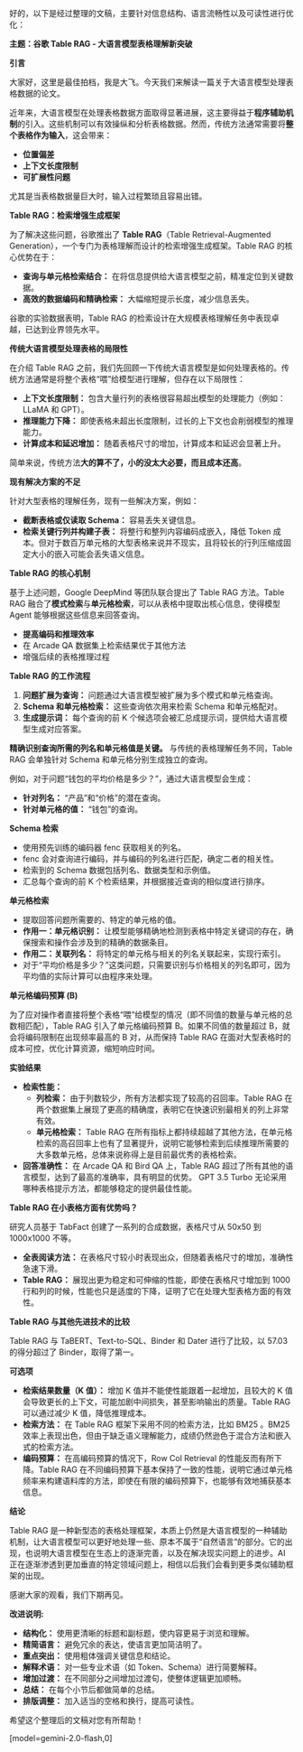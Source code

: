 好的，以下是经过整理的文稿，主要针对信息结构、语言流畅性以及可读性进行优化：

**主题：谷歌 Table RAG - 大语言模型表格理解新突破**

**引言**

大家好，这里是最佳拍档，我是大飞。今天我们来解读一篇关于大语言模型处理表格数据的论文。

近年来，大语言模型在处理表格数据方面取得显著进展，这主要得益于**程序辅助机制**的引入。这些机制可以有效操纵和分析表格数据。然而，传统方法通常需要将**整个表格作为输入**，这会带来：

*   **位置偏差**
*   **上下文长度限制**
*   **可扩展性问题**

尤其是当表格数据量巨大时，输入过程繁琐且容易出错。

**Table RAG：检索增强生成框架**

为了解决这些问题，谷歌推出了 **Table RAG**（Table Retrieval-Augmented Generation），一个专门为表格理解而设计的检索增强生成框架。Table RAG 的核心优势在于：

*   **查询与单元格检索结合：** 在将信息提供给大语言模型之前，精准定位到关键数据。
*   **高效的数据编码和精确检索：** 大幅缩短提示长度，减少信息丢失。

谷歌的实验数据表明，Table RAG 的检索设计在大规模表格理解任务中表现卓越，已达到业界领先水平。

**传统大语言模型处理表格的局限性**

在介绍 Table RAG 之前，我们先回顾一下传统大语言模型是如何处理表格的。传统方法通常是将整个表格“喂”给模型进行理解，但存在以下局限性：

*   **上下文长度限制：** 包含大量行列的表格很容易超出模型的处理能力（例如：LLaMA 和 GPT）。
*   **推理能力下降：** 即使表格未超出长度限制，过长的上下文也会削弱模型的推理能力。
*   **计算成本和延迟增加：** 随着表格尺寸的增加，计算成本和延迟会显著上升。

简单来说，传统方法**大的算不了，小的没太大必要，而且成本还高**。

**现有解决方案的不足**

针对大型表格的理解任务，现有一些解决方案，例如：

*   **截断表格或仅读取 Schema：** 容易丢失关键信息。
*   **检索关键行列并构建子表：** 将整行和整列内容编码成嵌入，降低 Token 成本。但对于数百万单元格的大型表格来说并不现实，且将较长的行列压缩成固定大小的嵌入可能会丢失语义信息。

**Table RAG 的核心机制**

基于上述问题，Google DeepMind 等团队联合提出了 Table RAG 方法。Table RAG 融合了**模式检索**与**单元格检索**，可以从表格中提取出核心信息，使得模型 Agent 能够根据这些信息来回答查询。

*   **提高编码和推理效率**
*   在 Arcade QA 数据集上检索结果优于其他方法
*   增强后续的表格推理过程

**Table RAG 的工作流程**

1.  **问题扩展为查询：** 问题通过大语言模型被扩展为多个模式和单元格查询。
2.  **Schema 和单元格检索：** 这些查询依次用来检索 Schema 和单元格配对。
3.  **生成提示词：** 每个查询的前 K 个候选项会被汇总成提示词，提供给大语言模型生成对应答案。

**精确识别查询所需的列名和单元格值是关键。** 与传统的表格理解任务不同，Table RAG 会单独针对 Schema 和单元格分别生成独立的查询。

例如，对于问题“钱包的平均价格是多少？”，通过大语言模型会生成：

*   **针对列名：** “产品”和“价格”的潜在查询。
*   **针对单元格的值：** “钱包”的查询。

**Schema 检索**

*   使用预先训练的编码器 fenc 获取相关的列名。
*   fenc 会对查询进行编码，并与编码的列名进行匹配，确定二者的相关性。
*   检索到的 Schema 数据包括列名、数据类型和示例值。
*   汇总每个查询的前 K 个检索结果，并根据接近查询的相似度进行排序。

**单元格检索**

*   提取回答问题所需要的、特定的单元格的值。
*   **作用一：单元格识别：** 让模型能够精确地检测到表格中特定关键词的存在，确保搜索和操作会涉及到的精确的数据条目。
*   **作用二：关联列名：** 将特定的单元格与相关的列名关联起来，实现行索引。
*   对于“平均价格是多少？”这类问题，只需要识别与价格相关的列名即可，因为平均值的实际计算可以由程序来处理。

**单元格编码预算 (B)**

为了应对操作者直接将整个表格“喂”给模型的情况（即不同值的数量与单元格的总数相匹配），Table RAG 引入了单元格编码预算 B。如果不同值的数量超过 B，就会将编码限制在出现频率最高的 B 对，从而保持 Table RAG 在面对大型表格时的成本可控，优化计算资源，缩短响应时间。

**实验结果**

*   **检索性能：**
    *   **列检索：**  由于列数较少，所有方法都实现了较高的召回率。Table RAG 在两个数据集上展现了更高的精确度，表明它在快速识别最相关的列上非常有效。
    *   **单元格检索：**  Table RAG 在所有指标上都持续超越了其他方法，在单元格检索的高召回率上也有了显著提升，说明它能够检索到后续推理所需要的大多数单元格，总体来说称得上是目前最优秀的表格检索。
*   **回答准确性：** 在 Arcade QA 和 Bird QA 上，Table RAG 超过了所有其他的语言模型，达到了最高的准确率，具有明显的优势。 GPT 3.5 Turbo 无论采用哪种表格提示方法，都能够稳定的提供最佳性能。

**Table RAG 在小表格方面有优势吗？**

研究人员基于 TabFact 创建了一系列的合成数据，表格尺寸从 50x50 到 1000x1000 不等。

*   **全表阅读方法：** 在表格尺寸较小时表现出众，但随着表格尺寸的增加，准确性急速下滑。
*   **Table RAG：** 展现出更为稳定和可伸缩的性能，即使在表格尺寸增加到 1000 行和列的时候，性能也只是适度的下降，证明了它在处理大型表格方面的有效性。

**Table RAG 与其他先进技术的比较**

Table RAG 与 TaBERT、Text-to-SQL、Binder 和 Dater 进行了比较，以 57.03 的得分超过了 Binder，取得了第一。

**可选项**

*   **检索结果数量（K 值）：** 增加 K 值并不能使性能跟着一起增加，且较大的 K 值会导致更长的上下文，可能加剧中间损失，甚至影响输出的质量。Table RAG 可以通过减少 K 值，降低推理成本。
*   **检索方法：** 在 Table RAG 框架下采用不同的检索方法，比如 BM25 。BM25 效率上表现出色，但由于缺乏语义理解能力，成绩仍然逊色于混合方法和嵌入式的检索方法。
*   **编码预算：** 在高编码预算的情况下，Row Col Retrieval 的性能反而有所下降。Table RAG 在不同编码预算下基本保持了一致的性能，说明它通过单元格频率来构建语料库的方法，即使在有限的编码预算下，也能够有效地捕获基本信息。

**结论**

Table RAG 是一种新型态的表格处理框架，本质上仍然是大语言模型的一种辅助机制，让大语言模型可以更好地处理一些、原本不属于“自然语言”的部分。它的出现，也说明大语言模型在生态上的逐渐完善，以及在解决现实问题上的进步。AI 正在逐渐渗透到更加垂直的特定领域问题上，相信以后我们会看到更多类似辅助框架的出现。

感谢大家的观看，我们下期再见。

**改进说明:**

*   **结构化：** 使用更清晰的标题和副标题，使内容更易于浏览和理解。
*   **精简语言：** 避免冗余的表达，使语言更加简洁明了。
*   **重点突出：** 使用粗体强调关键信息和结论。
*   **解释术语：** 对一些专业术语（如 Token、Schema）进行简要解释。
*   **增加过渡：** 在不同部分之间增加过渡句，使整体逻辑更加顺畅。
*   **总结：** 在每个小节后都做简单的总结。
*   **排版调整：** 加入适当的空格和换行，提高可读性。

希望这个整理后的文稿对您有所帮助！

[model=gemini-2.0-flash,0]
